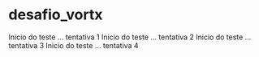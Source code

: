 # desafio_vortx
Inicio do teste ... tentativa 1
Inicio do teste ... tentativa 2
Inicio do teste ... tentativa 3
Inicio do teste ... tentativa 4
